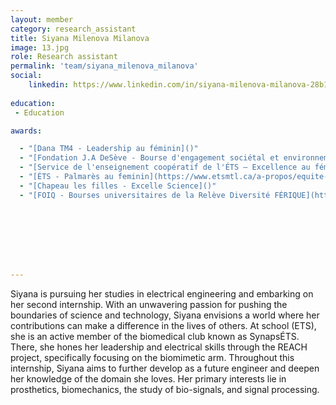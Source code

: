 ```yaml
---
layout: member
category: research_assistant
title: Siyana Milenova Milanova
image: 13.jpg
role: Research assistant
permalink: 'team/siyana_milenova_milanova'
social:
    linkedin: https://www.linkedin.com/in/siyana-milenova-milanova-28b173210/
    
education:
 - Education

awards:

  - "[Dana TM4 - Leadership au féminin]()"
  - "[Fondation J.A DeSève - Bourse d'engagement sociétal et environnemental](https://www.jadeseve.com/)"
  - "[Service de l'enseignement coopératif de l'ÉTS – Excellence au féminin]()"
  - "[ÉTS - Palmarès au feminin](https://www.etsmtl.ca/a-propos/equite-diversite-inclusion/femme-et-genie/palmares-feminin-pluriel)"
  - "[Chapeau les filles - Excelle Science]()"
  - "[FOIQ - Bourses universitaires de la Relève Diversité FÉRIQUE](https://www.facebook.com/foiq.qc.ca/posts/pfbid0sabbor6zMyEeNz38uh8817TSyehENkEJgCgkSKoWFznCS5bbScQNwGqKPyAuqV1tl)"








---
```


Siyana is pursuing her studies in electrical engineering and embarking on her second internship. With an unwavering passion for pushing the boundaries of science and technology, Siyana envisions a world where her contributions can make a difference in the lives of others. At school (ETS), she is an active member of the biomedical club known as SynapsÉTS. There, she hones her leadership and electrical skills through the REACH project, specifically focusing on the biomimetic arm. Throughout this internship, Siyana aims to further develop as a future engineer and deepen her knowledge of the domain she loves. Her primary interests lie in prosthetics, biomechanics, the study of bio-signals, and signal processing.